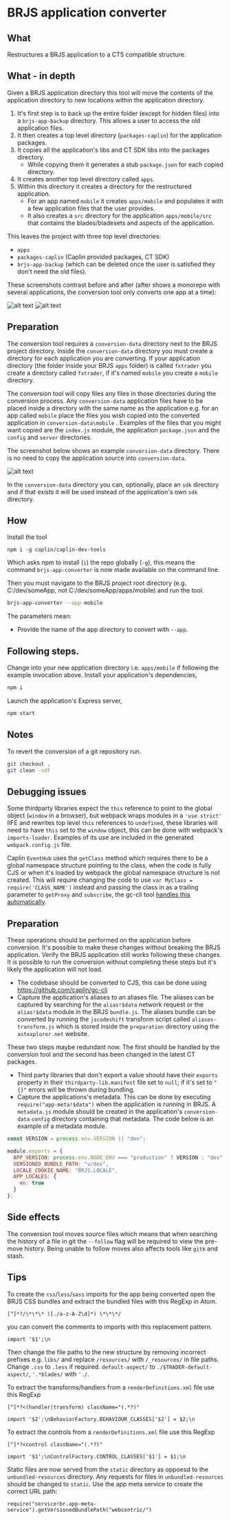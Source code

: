 # BRJS application converter

## What

Restructures a BRJS application to a CT5 compatible structure.

## What - in depth

Given a BRJS application directory this tool will move the contents of the
application directory to new locations within the application directory.

1. It's first step is to back up the entire folder (except for hidden files)
   into a `brjs-app-backup` directory. This allows a user to access the old
   application files.
2. It then creates a top level directory (`packages-caplin`) for the application
   packages.
3. It copies all the application's libs and CT SDK libs into the packages
   directory.
   * While copying them it generates a stub `package.json` for each
     copied directory.
4. It creates another top level directory called `apps`.
5. Within this directory it creates a directory for the restructured
   application.
   * For an app named `mobile` it creates `apps/mobile` and populates it with
     a few application files that the user provides.
   * It also creates a `src` directory for the application `apps/mobile/src`
     that contains the blades/bladesets and aspects of the application.

This leaves the project with three top level directories:

* `apps`
* `packages-caplin` (Caplin provided packages, CT SDK)
* `brjs-app-backup` (which can be deleted once the user is satisfied they don't
  need the old files).

These screenshots contrast before and after (after shows a monorepo with several
applications, the conversion tool only converts one app at a time):

![alt text](https://raw.githubusercontent.com/caplin/caplin-dev-tools/master/brjs-app-converter/preparation/current.png "Current Structure")
![alt text](https://raw.githubusercontent.com/caplin/caplin-dev-tools/master/brjs-app-converter/preparation/post.png "Post Conversion Structure")

## Preparation

The conversion tool requires a `conversion-data` directory next to the BRJS
project directory. Inside the `conversion-data` directory you must create a
directory for each application you are converting. If your application directory
(the folder inside your BRJS `apps` folder) is called `fxtrader` you create a
directory called `fxtrader`, if it's named `mobile` you create a `mobile`
directory.

The conversion tool will copy files any files in those directories during the
conversion process.
Any `conversion-data` application files have to be placed inside a directory
with the same name as the application e.g. for an app called `mobile` place the
files you wish copied into the converted application in `conversion-data\mobile`
. Examples of the files that you might want copied are the `index.js` module,
the application `package.json` and the `config` and `server` directories.

The screenshot below shows an example `conversion-data` directory.
There is no need to copy the application source into `conversion-data`.

![alt text](https://raw.githubusercontent.com/caplin/caplin-dev-tools/master/brjs-app-converter/preparation/conversion-data.png "Conversion data")

In the `conversion-data` directory you can, optionally, place an `sdk` directory
and if that exists it will be used instead of the application's own `sdk`
directory.

## How

Install the tool

`npm i -g caplin/caplin-dev-tools`

Which asks npm to install (`i`) the repo globally (`-g`), this means the command
`brjs-app-converter` is now made available on the command line.

Then you must navigate to the BRJS project root directory (e.g. C:/dev/someApp,
not C:/dev/someApp/apps/mobile) and run the tool.

```bash
brjs-app-converter --app mobile
```

The parameters mean:

* Provide the name of the app directory to convert with `--app`.

## Following steps.

Change into your new application directory i.e. `apps/mobile` if following the
example invocation above. Install your application's dependencies,

```bash
npm i
```

Launch the application's Express server,

```bash
npm start
```

## Notes

To revert the conversion of a git repository run.

```bash
git checkout .
git clean -xdf
```

## Debugging issues

Some thirdparty libraries expect the `this` reference to point to the global
object (`window` in a browser), but webpack wraps modules in a `'use strict'`
IIFE and rewrites top level `this` references to `undefined`, these libraries
will need to have `this` set to the `window` object, this can be done with
webpack's `imports-loader`. Examples of its use are included in the generated
`webpack.config.js` file.

Caplin `EventHub` uses the `getClass` method which requires there to be a global
namespace structure pointing to the class, when the code is fully CJS or when
it's loaded by webpack the global namespace structure is not created. This will
require changing the code to use `var MyClass = require('CLASS_NAME')` instead
and passing the class in as a trailing parameter to `getProxy` and `subscribe`,
the gc-cli tool [handles this automatically](https://github.com/caplin/gc-cli/commit/15c465fb9cac8a669e495c7315130dad06c0fe86).

## Preparation

These operations should be performed on the application before conversion. It's
possible to make these changes without breaking the BRJS application. Verify the
BRJS application still works following these changes. It is possible to run the
conversion without completing these steps but it's likely the application will
not load.

* The codebase should be converted to CJS, this can be done using https://github.com/caplin/gc-cli
* Capture the application's aliases to an aliases file. The aliases can be
  captured by searching for the `alias!$data` network request or the `alias!$data`
  module in the BRJS `bundle.js`. The aliases bundle can be converted by running
  the `jscodeshift` transform script called `aliases-transform.js` which is stored
  inside the `preparation` directory using the `astexplorer.net` website.

These two steps maybe redundant now. The first should be handled by the
conversion tool and the second has been changed in the latest CT packages.

* Third party libraries that don't export a value should have their `exports`
  property in their `thirdparty-lib.manifest` file set to `null`; if it's set to
  `"{}"` errors will be thrown during bundling.
* Capture the applications's metadata. This can be done by executing
  `require("app-meta!$data")` when the application is running in BRJS. A
  `metadata.js` module should be created in the application's `conversion-data`
  `config` directory containing that metadata. The code below is an example of a
  metadata module.

```javascript
const VERSION = process.env.VERSION || "dev";

module.exports = {
  APP_VERSION: process.env.NODE_ENV === "production" ? VERSION : "dev",
  VERSIONED_BUNDLE_PATH: "v/dev",
  LOCALE_COOKIE_NAME: "BRJS.LOCALE",
  APP_LOCALES: {
    en: true
  }
};
```

## Side effects

The conversion tool moves source files which means that when searching the
history of a file in git the `--follow` flag will be required to view the
pre-move history. Being unable to follow moves also affects tools like `gitk`
and stash.

## Tips

To create the `css`/`less`/`sass` imports for the app being converted open the
BRJS CSS bundles and extract the bundled files with this RegExp in Atom.

`[^]*?/\*\*\* ([./a-z-A-Z\d]*) \*\*\*/`

you can convert the comments to imports with this replacement pattern.

`import '$1';\n`

Then change the file paths to the new structure by removing incorrect prefixes
e.g. `libs/` and replace `/resources/` with `/_resources/` in file paths. Change
`.css` to `.less` if required. `default-aspect/` to `./$TRADER-default-aspect/`,
`'.*blades/` with `'./`.

To extract the transforms/handlers from a `renderDefinitions.xml` file use this
RegExp

`[^]*?<(handler|transform) className="(.*?)"`

`import '$2';\nBehaviorFactory.BEHAVIOUR_CLASSES['$2'] = $2;\n`

To extract the controls from a `renderDefinitions.xml` file use this RegExp

`[^]*?<control className="(.*?)"`

`import '$1';\nControlFactory.CONTROL_CLASSES['$1'] = $1;\n`

Static files are now served from the `static` directory as oppoesd to the
`unbundled-resources` directory. Any requests for files in `unbundled-resources`
should be changed to `static`. Use the app meta service to create the correct
URL path:

`require("service!br.app-meta-service").getVersionedBundlePath("webcentric/")`

